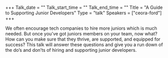 +++
Talk_date = ""
Talk_start_time = ""
Talk_end_time = ""
Title = "A Guide to Supporting Junior Developers"
Type = "talk"
Speakers = ["ceora-ford"]
+++

We often encourage tech companies to hire more juniors which is much needed. But once you’ve got juniors members on your team, now what? How can you make sure that they thrive, are supported, and equipped for success? This talk will answer these questions and give you a run down of the do’s and don’ts of hiring and supporting junior developers.
